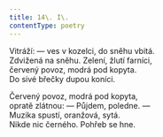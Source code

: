 ```yaml
---
title: 14\. I\.
contentType: poetry
---
```


<section>

Vitráží: — ves v kozelci, do sněhu vbitá.  
Zdvižená na sněhu. Zelení, žlutí farníci,  
červený povoz, modrá pod kopyta.  
Do sivé břečky dupou koníci.

Červený povoz, modrá pod kopyta,  
opratě zlátnou: — Půjdem, poledne. —  
Muzika spustí, oranžová, sytá.  
Nikde nic černého. Pohřeb se hne.

</section>

